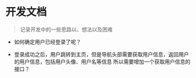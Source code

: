 # 开发文档

> 记录开发中的一些思路以、想法以及困难

* 如何确定用户已经登录了呢？

* 登录成功之后，用户跳转到主页，但是导航头部需要获取用户信息，返回用户的用户信息，包括用户头像、用户名等信息  所以需要增加一个获取用户信息的接口？
